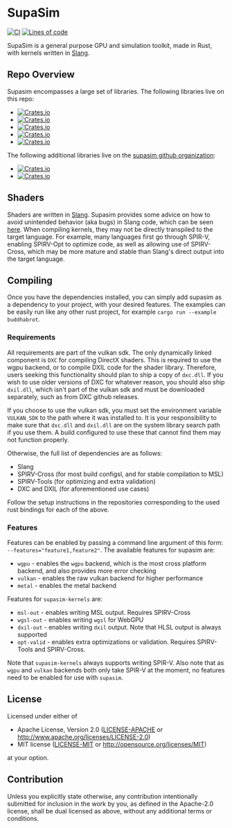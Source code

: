 # SupaSim

[![CI](https://github.com/supasim/supasim/actions/workflows/ci.yml/badge.svg)](https://github.com/supasim/supasim/actions/workflows/ci.yml)
[![Lines of code](https://tokei.rs/b1/github/supasim/supasim)](https://github.com/supasim/supasim)

SupaSim is a general purpose GPU and simulation toolkit, made in Rust, with kernels written in [Slang](https://shader-slang.org/).

## Repo Overview
Supasim encompasses a large set of libraries. The following libraries live on this repo:
* [![Crates.io](https://img.shields.io/crates/v/supasim.svg?label=supasim)](https://crates.io/crates/supasim)
* [![Crates.io](https://img.shields.io/crates/v/supasim-hal.svg?label=supasim-hal)](https://crates.io/crates/supasim-hal)
* [![Crates.io](https://img.shields.io/crates/v/supasim-kernels.svg?label=supasim-kernels)](https://crates.io/crates/supasim-kernels)
* [![Crates.io](https://img.shields.io/crates/v/supasim-dev-utils.svg?label=supasim-dev-utils)](https://crates.io/crates/supasim-dev-utils)
* [![Crates.io](https://img.shields.io/crates/v/supasim-types.svg?label=supasim-types)](https://crates.io/crates/supasim-types)

The following additional libraries live on the [supasim github organization](https://github.com/supasim):
* [![Crates.io](https://img.shields.io/crates/v/supasim-spirv-cross-sys.svg?label=supasim-spirv-cross-sys)](https://crates.io/crates/supasim-spirv-cross-sys)
* [![Crates.io](https://img.shields.io/crates/v/supasim-spirv-tools-sys.svg?label=supasim-spirv-tools-sys)](https://crates.io/crates/supasim-spirv-tools-sys)

## Shaders

Shaders are written in [Slang](https://shader-slang.org/). Supasim provides some advice on how to avoid unintended behavior (aka bugs) in Slang code, which can be seen [here](./kernels/readme.md). When compiling kernels, they may not be directly transpiled to the target language. For example, many languages first go through SPIR-V, enabling SPIRV-Opt to optimize code, as well as allowing use of SPIRV-Cross, which may be more mature and stable than Slang's direct output into the target language.

## Compiling

Once you have the dependencies installed, you can simply add supasim as a dependency to your project, with your desired features. The examples can be easily run like any other rust project, for example `cargo run --example buddhabrot`.

### Requirements
All requirements are part of the vulkan sdk. The only dynamically linked component is `DXC` for compiling DirectX shaders.
This is required to use the wgpu backend, or to compile DXIL code for the shader library. Therefore, users seeking this
functionality should plan to ship a copy of `dxc.dll`. If you wish to use older versions of DXC for whatever reason, you should also ship `dxil.dll`, which isn't part of the vulkan
sdk and must be downloaded separately, such as from DXC github releases.

If you choose to use the vulkan sdk, you must set the environment variable `VULKAN_SDK` to the path where it was installed to. It is
your responsibility to make sure that `dxc.dll` and `dxil.dll` are on the system library search path if you use them. A build configured
to use these that cannot find them may not function properly.

Otherwise, the full list of dependencies are as follows:
* Slang
* SPIRV-Cross (for most build configsl, and for stable compilation to MSL)
* SPIRV-Tools (for optimizing and extra validation)
* DXC and DXIL (for aforementioned use cases)

Follow the setup instructions in the repositories corresponding to the used rust bindings for each of the above.

### Features
Features can be enabled by passing a command line argument of this form: `--features="feature1,feature2"`. The available features for supasim are:
* `wgpu` - enables the `wgpu` backend, which is the most cross platform backend, and also provides more error checking
* `vulkan` - enables the raw vulkan backend for higher performance
* `metal` - enables the metal backend

Features for `supasim-kernels` are:
* `msl-out` - enables writing MSL output. Requires SPIRV-Cross
* `wgsl-out` - enables writing `wgsl` for WebGPU
* `dxil-out` - enables writing `dxil` output. Note that HLSL output is always supported
* `opt-valid` - enables extra optimizations or validation. Requires SPIRV-Tools and SPIRV-Cross.

Note that `supasim-kernels` always supports writing SPIR-V. Also note that as `wgpu` and `vulkan` backends both only take
SPIR-V at the moment, no features need to be enabled for use with `supasim`.

## License

Licensed under either of

* Apache License, Version 2.0
  ([LICENSE-APACHE](LICENSE-APACHE) or <http://www.apache.org/licenses/LICENSE-2.0>)
* MIT license
  ([LICENSE-MIT](LICENSE-MIT) or <http://opensource.org/licenses/MIT>)

at your option.

## Contribution

Unless you explicitly state otherwise, any contribution intentionally submitted
for inclusion in the work by you, as defined in the Apache-2.0 license, shall be
dual licensed as above, without any additional terms or conditions.